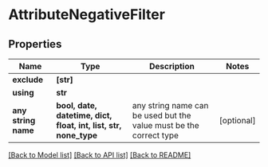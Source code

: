 # AttributeNegativeFilter


## Properties
Name | Type | Description | Notes
------------ | ------------- | ------------- | -------------
**exclude** | **[str]** |  | 
**using** | **str** |  | 
**any string name** | **bool, date, datetime, dict, float, int, list, str, none_type** | any string name can be used but the value must be the correct type | [optional]

[[Back to Model list]](../README.md#documentation-for-models) [[Back to API list]](../README.md#documentation-for-api-endpoints) [[Back to README]](../README.md)



